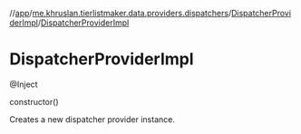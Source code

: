 //[app](../../../index.md)/[me.khruslan.tierlistmaker.data.providers.dispatchers](../index.md)/[DispatcherProviderImpl](index.md)/[DispatcherProviderImpl](-dispatcher-provider-impl.md)

# DispatcherProviderImpl

@Inject

constructor()

Creates a new dispatcher provider instance.
